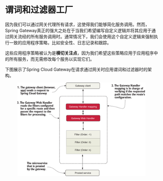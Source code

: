 # 谓词和过滤器工厂

因为我们可以通过网关代理所有请求，这使得我们能够简化服务调用。然而，Spring Gateway真正的强大之处在于当我们希望编写自定义逻辑并将其应用于通过网关流经的所有服务调用时。通常情况下，我们会使用这个自定义逻辑来强制执行一致的应用程序策略，比如安全性、日志记录和跟踪。

这些应用程序策略被认为是**横切关注点**，因为我们希望这些策略应用于应用程序中的所有服务，而无需修改每个服务以实现它们。

下图展示了Spring Cloud Gateway在请求通过网关时应用谓词和过滤器时的架构。

<figure><img src="../../../../../.gitbook/assets/image (1) (1) (1) (1) (1) (1) (1).png" alt="" width="563"><figcaption></figcaption></figure>
